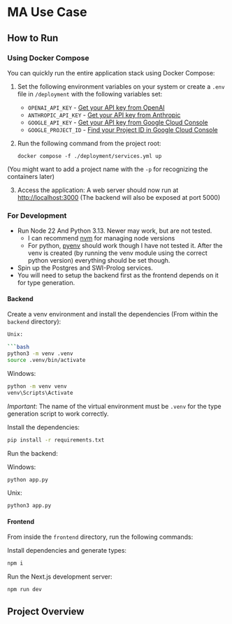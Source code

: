 # MA Use Case

## How to Run

### Using Docker Compose

You can quickly run the entire application stack using Docker Compose:

1. Set the following environment variables on your system or create a `.env` file in `/deployment` with the following variables
   set:
    - `OPENAI_API_KEY` - [Get your API key from OpenAI](https://platform.openai.com/api-keys)
    - `ANTHROPIC_API_KEY` - [Get your API key from Anthropic](https://console.anthropic.com/settings/keys)
    - `GOOGLE_API_KEY` - [Get your API key from Google Cloud Console](https://console.cloud.google.com/apis/credentials)
    - `GOOGLE_PROJECT_ID` - [Find your Project ID in Google Cloud Console](https://console.cloud.google.com/welcome)

2. Run the following command from the project root:
   ```
   docker compose -f ./deployment/services.yml up
   ```
(You might want to add a project name with the `-p` for recognizing the containers later)

3. Access the application:
   A web server should now run at [http://localhost:3000](http://localhost:3000)
   (The backend will also be exposed at port 5000)

### For Development
- Run Node 22 And Python 3.13. Newer may work, but are not tested.
  - I can recommend [nvm](https://github.com/nvm-sh/nvm) for managing node versions
  - For python, [pyenv](https://github.com/pyenv/pyenv) should work though I have not tested it. After the venv is created (by running the venv module using the correct python version) everything should be set though.
- Spin up the Postgres and SWI-Prolog services.
- You will need to setup the backend first as the frontend depends on it for type generation.

#### Backend

Create a venv environment and install the dependencies (From within the `backend` directory):

```bash
Unix:

```bash
python3 -m venv .venv
source .venv/bin/activate
```

Windows:

```bash
python -m venv venv
venv\Scripts\Activate
```

_Important_:
The name of the virtual environment must be `.venv` for the type generation script to work correctly.

Install the dependencies:

```bash
pip install -r requirements.txt
```

Run the backend:

Windows:

```bash
python app.py
```

Unix:

```bash
python3 app.py
```



#### Frontend
From inside the `frontend` directory, run the following commands:

Install dependencies and generate types:
```bash
npm i
```

Run the Next.js development server:
```bash
npm run dev
```

## Project Overview
